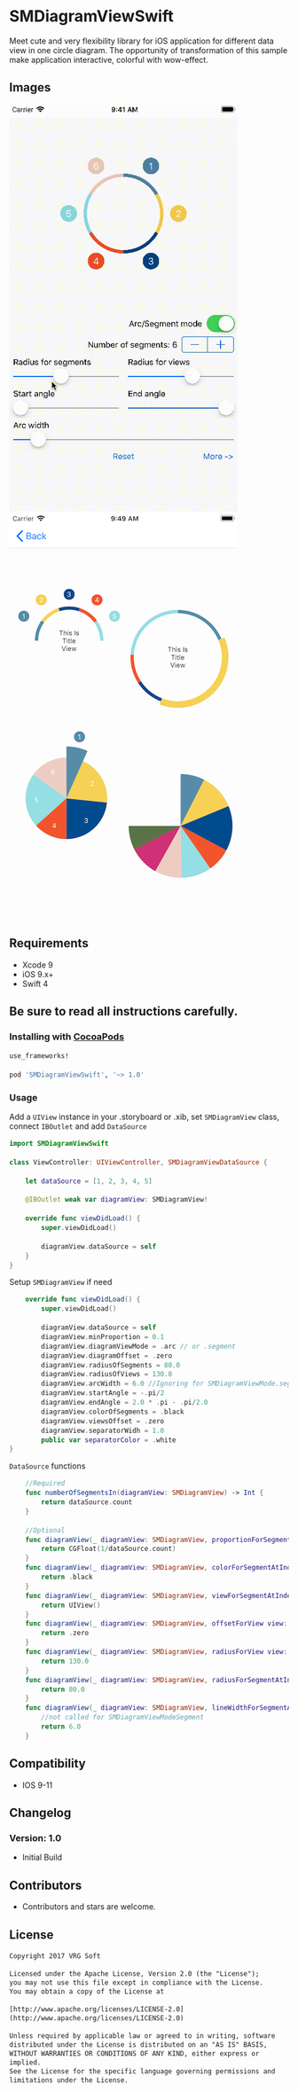 # SMDiagramViewSwift

Meet cute and very flexibility library for iOS application for different data view in one circle diagram. The opportunity of transformation of this sample make application interactive, colorful with wow-effect.

## Images

![](demo.gif)
![](demo.png)

## Requirements

- Xcode 9
- iOS 9.x+
- Swift 4

## Be sure to read all instructions carefully.

### Installing with [CocoaPods](https://cocoapods.org)

```ruby
use_frameworks! 

pod 'SMDiagramViewSwift', '~> 1.0'
```


### Usage

Add a `UIView` instance in your .storyboard or .xib, set `SMDiagramView` class, connect `IBOutlet` and add `DataSource`

```swift
import SMDiagramViewSwift

class ViewController: UIViewController, SMDiagramViewDataSource {
    
    let dataSource = [1, 2, 3, 4, 5]
    
    @IBOutlet weak var diagramView: SMDiagramView!
    
    override func viewDidLoad() {
        super.viewDidLoad()
        
        diagramView.dataSource = self
    }
}
```

Setup `SMDiagramView` if need

```swift
    override func viewDidLoad() {
        super.viewDidLoad()
        
        diagramView.dataSource = self
        diagramView.minProportion = 0.1
        diagramView.diagramViewMode = .arc // or .segment
        diagramView.diagramOffset = .zero
        diagramView.radiusOfSegments = 80.0
        diagramView.radiusOfViews = 130.0
        diagramView.arcWidth = 6.0 //Ignoring for SMDiagramViewMode.segment
        diagramView.startAngle = -.pi/2
        diagramView.endAngle = 2.0 * .pi - .pi/2.0
        diagramView.colorOfSegments = .black
        diagramView.viewsOffset = .zero
        diagramView.separatorWidh = 1.0
        public var separatorColor = .white
}
```

`DataSource` functions

```swift
    //Required
    func numberOfSegmentsIn(diagramView: SMDiagramView) -> Int {
        return dataSource.count
    }
    
    //Optional
    func diagramView(_ diagramView: SMDiagramView, proportionForSegmentAtIndex index: NSInteger) -> CGFloat {
        return CGFloat(1/dataSource.count)
    }
    func diagramView(_ diagramView: SMDiagramView, colorForSegmentAtIndex index: NSInteger, angle: CGFloat) -> UIColor? {
        return .black
    }
    func diagramView(_ diagramView: SMDiagramView, viewForSegmentAtIndex index: NSInteger, colorOfSegment color:UIColor?, angle: CGFloat) -> UIView? {
        return UIView()
    }
    func diagramView(_ diagramView: SMDiagramView, offsetForView view: UIView?, atIndex index: NSInteger, angle: CGFloat) -> CGPoint {
        return .zero
    }
    func diagramView(_ diagramView: SMDiagramView, radiusForView view: UIView?, atIndex index: NSInteger, radiusOfSegment radius: CGFloat, angle: CGFloat) -> CGFloat {
        return 130.0
    }
    func diagramView(_ diagramView: SMDiagramView, radiusForSegmentAtIndex index: NSInteger, proportion: CGFloat, angle: CGFloat) -> CGFloat {
        return 80.0
    }
    func diagramView(_ diagramView: SMDiagramView, lineWidthForSegmentAtIndex index: NSInteger, angle: CGFloat) -> CGFloat {
        //not called for SMDiagramViewModeSegment
        return 6.0
    }
```


## Compatibility
  
  * IOS 9-11
  
## Changelog

### Version: 1.0

  * Initial Build

## Contributors

  * Contributors and stars are welcome.

## License

    Copyright 2017 VRG Soft

    Licensed under the Apache License, Version 2.0 (the "License");
    you may not use this file except in compliance with the License.
    You may obtain a copy of the License at

    [http://www.apache.org/licenses/LICENSE-2.0](http://www.apache.org/licenses/LICENSE-2.0)

    Unless required by applicable law or agreed to in writing, software
    distributed under the License is distributed on an "AS IS" BASIS,
    WITHOUT WARRANTIES OR CONDITIONS OF ANY KIND, either express or implied.
    See the License for the specific language governing permissions and
    limitations under the License.
